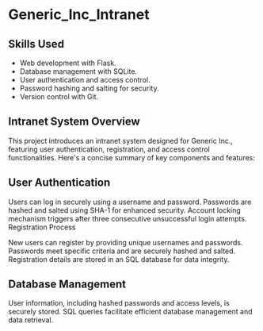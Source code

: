 # Generic_Inc_Intranet

## Skills Used
 - Web development with Flask.
 - Database management with SQLite.
 - User authentication and access control.
 - Password hashing and salting for security.
 - Version control with Git.

## Intranet System Overview
This project introduces an intranet system designed for Generic Inc., featuring user authentication, registration, and access control functionalities. Here's a concise summary of key components and features:

## User Authentication

Users can log in securely using a username and password.
Passwords are hashed and salted using SHA-1 for enhanced security.
Account locking mechanism triggers after three consecutive unsuccessful login attempts.
Registration Process

New users can register by providing unique usernames and passwords.
Passwords meet specific criteria and are securely hashed and salted.
Registration details are stored in an SQL database for data integrity.

## Database Management

User information, including hashed passwords and access levels, is securely stored.
SQL queries facilitate efficient database management and data retrieval.
